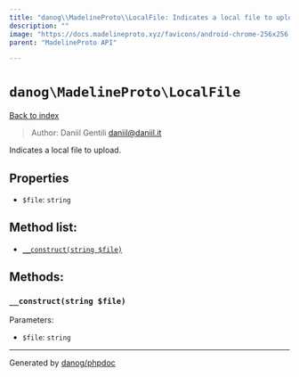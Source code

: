 ```yaml
---
title: "danog\\MadelineProto\\LocalFile: Indicates a local file to upload."
description: ""
image: "https://docs.madelineproto.xyz/favicons/android-chrome-256x256.png"
parent: "MadelineProto API"

---
```

# `danog\MadelineProto\LocalFile`
[Back to index](../../index.html)

> Author: Daniil Gentili <daniil@daniil.it>  
  

Indicates a local file to upload.  



## Properties
* `$file`: `string` 

## Method list:
* [`__construct(string $file)`](#__construct-string-file)

## Methods:
### `__construct(string $file)`




Parameters:

* `$file`: `string`   



---
Generated by [danog/phpdoc](https://phpdoc.daniil.it)
